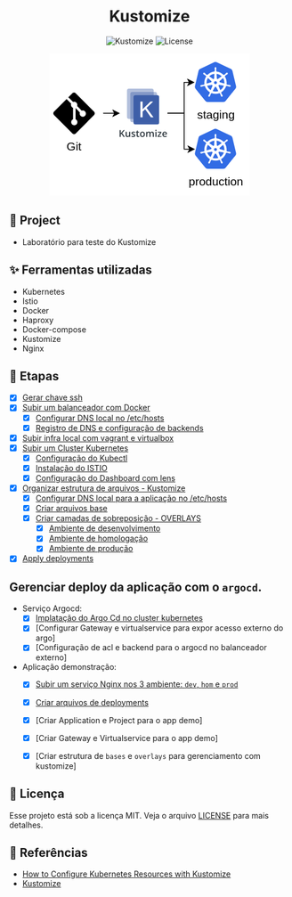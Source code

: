<h1 align="center">Kustomize</h1>

<p align="center">
  <img alt="Kustomize" src="https://img.shields.io/static/v1?label=K8S&message=Kustomize&color=8257E5&labelColor=000000"  />
  <img alt="License" src="https://img.shields.io/static/v1?label=license&message=MIT&color=49AA26&labelColor=000000">
</p>

<p align="center">
  <img alt="k8s" src="images/kustomize.png">
</p>

## 🌱 Project

- Laboratório para teste do Kustomize

## ✨ Ferramentas utilizadas

- Kubernetes
- Istio
- Docker
- Haproxy
- Docker-compose
- Kustomize
- Nginx

## 🚀 Etapas

- [x] [Gerar chave ssh](./k8s/keys/README.md)
- [X] [Subir um balanceador com Docker](./loadbalancer/Readme.md)
  - [x] [Configurar DNS local no /etc/hosts](./scripts/local_dns.sh)
  - [x] [Registro de DNS e configuração de backends](./loadbalancer/haproxy/haproxy.cfg)
- [x] [Subir infra local com vagrant e virtualbox](./Vagrantfile)
- [x] [Subir um Cluster Kubernetes](./kubespray/kubespray.md)
  - [x] [Configuração do Kubectl](./scripts/k8s_requisitos.sh.sh)
  - [x] [Instalação do ISTIO](./istio/)
  - [x] [Configuração do Dashboard com lens](./scripts/k8s_requisitos.sh.sh)
- [x] [Organizar estrutura de arquivos - Kustomize](./app/Readme.md)
  - [x] [Configurar DNS local para a aplicação no /etc/hosts](./scripts/local_dns.sh)
  - [x] [Criar arquivos base](./app/Readme.md)
  - [x] [Criar camadas de sobreposição - OVERLAYS](./app/Readme.md)
    - [X] [Ambiente de desenvolvimento](./app/Readme.md)
    - [x] [Ambiente de homologação](./app/Readme.md)
    - [x] [Ambiente de produção](./app/Readme.md)
- [x] [Apply deployments](./app/Readme.md)

## Gerenciar deploy da aplicação com o `argocd`. 
  - Serviço Argocd:
    - [x] [Implatação do Argo Cd no cluster kubernetes](./argocd/chart/Readme.md)
    - [x] [Configurar Gateway e virtualservice para expor acesso externo do argo]
    - [x] [Configuração de acl e backend para o argocd no balanceador externo]
  - Aplicação demonstração:
    - [x] [Subir um serviço Nginx nos 3 ambiente: `dev`, `hom` e `prod`](./argocd/Readme.md)
    - [x] [Criar arquivos de deployments](./argocd/Readme.md)
    - [x] [Criar Application e Project para o app demo]
    - [x] [Criar Gateway e Virtualservice para o app demo]
    - [x] [Criar estrutura de `bases` e `overlays` para gerenciamento com kustomize]


## 📄 Licença
Esse projeto está sob a licença MIT. Veja o arquivo [LICENSE](LICENSE) para mais detalhes.

## 🙇 Referências
- [How to Configure Kubernetes Resources with Kustomize](https://www.vultr.com/docs/how-to-configure-kubernetes-resources-with-kustomize/?utm_source=performance-max-latam&utm_medium=paidmedia&obility_id=17096555207&utm_adgroup=&utm_campaign=&utm_term=&utm_content=&gclid=CjwKCAiA85efBhBbEiwAD7oLQMyRZGuK0ZFTnXpZ9yFpO2rUBePK1kgbD1u8Zqaz-hDeN2HSl1tL-xoCZmAQAvD_BwE)
- [Kustomize](https://kustomize.io/)